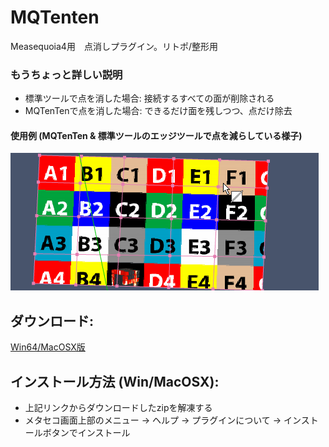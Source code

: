 # MQTenten
Measequoia4用　点消しプラグイン。リトポ/整形用

### もうちょっと詳しい説明
 - 標準ツールで点を消した場合: 接続するすべての面が削除される
 - MQTenTenで点を消した場合: できるだけ面を残しつつ、点だけ除去



#### 使用例 (MQTenTen & 標準ツールのエッジツールで点を減らしている様子)

![MQTenTen & 標準ツールのエッジツールで点を減らしている様子](https://raw.githubusercontent.com/devil-tamachan/MQTenten/master/doc/MQTenTen.gif)



## ダウンロード:

[Win64/MacOSX版](https://github.com/devil-tamachan/MQTenten/releases)

## インストール方法 (Win/MacOSX):
 - 上記リンクからダウンロードしたzipを解凍する
 - メタセコ画面上部のメニュー → ヘルプ → プラグインについて → インストールボタンでインストール

